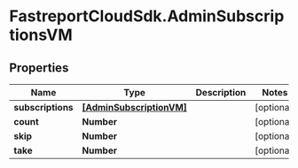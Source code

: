 # FastreportCloudSdk.AdminSubscriptionsVM

## Properties

Name | Type | Description | Notes
------------ | ------------- | ------------- | -------------
**subscriptions** | [**[AdminSubscriptionVM]**](AdminSubscriptionVM.md) |  | [optional] 
**count** | **Number** |  | [optional] 
**skip** | **Number** |  | [optional] 
**take** | **Number** |  | [optional] 


